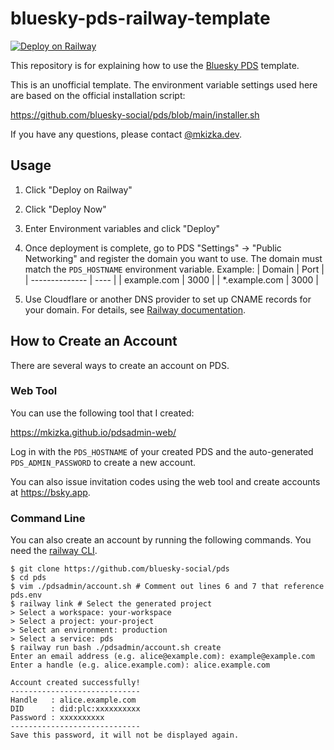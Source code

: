 # bluesky-pds-railway-template

[![Deploy on Railway](https://railway.com/button.svg)](https://railway.com/template/xBNJ1u?referralCode=mveF9L)

This repository is for explaining how to use the [Bluesky PDS](https://railway.com/template/xBNJ1u?referralCode=mveF9L) template.

This is an unofficial template. The environment variable settings used here are based on the official installation script:

https://github.com/bluesky-social/pds/blob/main/installer.sh

If you have any questions, please contact [@mkizka.dev](https://bsky.app/profile/mkizka.dev).

## Usage

1. Click "Deploy on Railway"
1. Click "Deploy Now"
1. Enter Environment variables and click "Deploy"
1. Once deployment is complete, go to PDS "Settings" → "Public Networking" and register the domain you want to use. The domain must match the `PDS_HOSTNAME` environment variable. Example:
   | Domain         | Port |
   | -------------- | ---- |
   | example.com    | 3000 |
   | *.example.com  | 3000 |

1. Use Cloudflare or another DNS provider to set up CNAME records for your domain. For details, see [Railway documentation](https://docs.railway.com/guides/public-networking#custom-domains).


## How to Create an Account

There are several ways to create an account on PDS.

### Web Tool

You can use the following tool that I created:

https://mkizka.github.io/pdsadmin-web/ 

Log in with the `PDS_HOSTNAME` of your created PDS and the auto-generated `PDS_ADMIN_PASSWORD` to create a new account.

You can also issue invitation codes using the web tool and create accounts at https://bsky.app.

### Command Line

You can also create an account by running the following commands. You need the [railway CLI](https://docs.railway.com/guides/cli).

```
$ git clone https://github.com/bluesky-social/pds  
$ cd pds  
$ vim ./pdsadmin/account.sh # Comment out lines 6 and 7 that reference pds.env
$ railway link # Select the generated project
> Select a workspace: your-workspace  
> Select a project: your-project  
> Select an environment: production  
> Select a service: pds  
$ railway run bash ./pdsadmin/account.sh create  
Enter an email address (e.g. alice@example.com): example@example.com  
Enter a handle (e.g. alice.example.com): alice.example.com  

Account created successfully!  
-----------------------------  
Handle   : alice.example.com  
DID      : did:plc:xxxxxxxxxx  
Password : xxxxxxxxxx  
-----------------------------  
Save this password, it will not be displayed again.
```